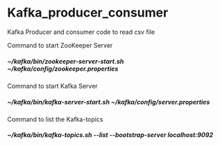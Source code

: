 # Kafka_producer_consumer
Kafka Producer and consumer code to read csv file

Command to start ZooKeeper Server
##### ~/kafka/bin/zookeeper-server-start.sh ~/kafka/config/zookeeper.properties

Command to start Kafka Server
##### ~/kafka/bin/kafka-server-start.sh ~/kafka/config/server.properties

Command to list the Kafka-topics
##### ~/kafka/bin/kafka-topics.sh --list --bootstrap-server localhost:9092